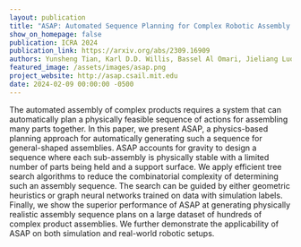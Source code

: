 ```yaml
---
layout: publication
title: "ASAP: Automated Sequence Planning for Complex Robotic Assembly with Physical Feasibility"
show_on_homepage: false
publication: ICRA 2024
publication_link: https://arxiv.org/abs/2309.16909
authors: Yunsheng Tian, Karl D.D. Willis, Bassel Al Omari, Jieliang Luo, Pingchuan Ma, Yichen Li, Farhad Javid, Edward Gu, Joshua Jacob, Shinjiro Sueda, Hui Li, Sachin Chitta, Wojciech Matusik
featured_image: /assets/images/asap.png
project_website: http://asap.csail.mit.edu
date: 2024-02-09 00:00:00 -0500
---
```


The automated assembly of complex products requires a system that can automatically plan a physically feasible sequence of actions for assembling many parts together. In this paper, we present ASAP, a physics-based planning approach for automatically generating such a sequence for general-shaped assemblies. ASAP accounts for gravity to design a sequence where each sub-assembly is physically stable with a limited number of parts being held and a support surface. We apply efficient tree search algorithms to reduce the combinatorial complexity of determining such an assembly sequence. The search can be guided by either geometric heuristics or graph neural networks trained on data with simulation labels. Finally, we show the superior performance of ASAP at generating physically realistic assembly sequence plans on a large dataset of hundreds of complex product assemblies. We further demonstrate the applicability of ASAP on both simulation and real-world robotic setups.